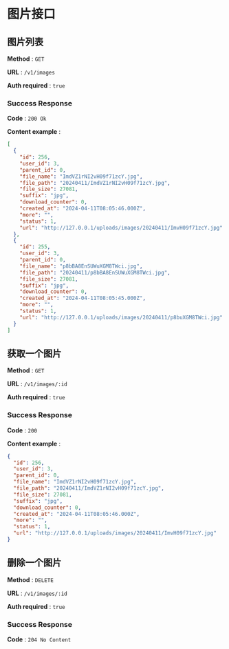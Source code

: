 图片接口
======

## 图片列表
**Method** : `GET`

**URL** : `/v1/images`

**Auth required** : `true`

### Success Response

**Code** : `200 Ok`

**Content example** :

```json
[
  {
    "id": 256,
    "user_id": 3,
    "parent_id": 0,
    "file_name": "ImdVZ1rNI2vH09f71zcY.jpg",
    "file_path": "20240411/ImdVZ1rNI2vH09f71zcY.jpg",
    "file_size": 27081,
    "suffix": "jpg",
    "download_counter": 0,
    "created_at": "2024-04-11T08:05:46.000Z",
    "more": "",
    "status": 1,
    "url": "http://127.0.0.1/uploads/images/20240411/ImvH09f71zcY.jpg"
  },
  {
    "id": 255,
    "user_id": 3,
    "parent_id": 0,
    "file_name": "p8bBA8EnSUWuXGM8TWci.jpg",
    "file_path": "20240411/p8bBA8EnSUWuXGM8TWci.jpg",
    "file_size": 27081,
    "suffix": "jpg",
    "download_counter": 0,
    "created_at": "2024-04-11T08:05:45.000Z",
    "more": "",
    "status": 1,
    "url": "http://127.0.0.1/uploads/images/20240411/p8buXGM8TWci.jpg"
  }
]
```



## 获取一个图片

**Method** : `GET`

**URL** : `/v1/images/:id`

**Auth required** : `true`

### Success Response

**Code** : `200`

**Content example** :

```json
{
  "id": 256,
  "user_id": 3,
  "parent_id": 0,
  "file_name": "ImdVZ1rNI2vH09f71zcY.jpg",
  "file_path": "20240411/ImdVZ1rNI2vH09f71zcY.jpg",
  "file_size": 27081,
  "suffix": "jpg",
  "download_counter": 0,
  "created_at": "2024-04-11T08:05:46.000Z",
  "more": "",
  "status": 1,
  "url": "http://127.0.0.1/uploads/images/20240411/ImvH09f71zcY.jpg"
}
```



## 删除一个图片

**Method** : `DELETE`

**URL** : `/v1/images/:id`

**Auth required** : `true`

### Success Response

**Code** : `204 No Content`
